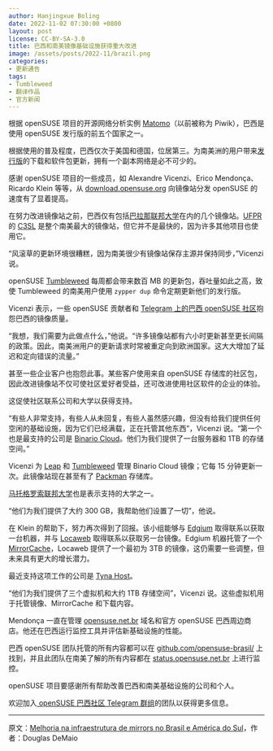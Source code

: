 ```yaml
---
author: Hanjingxue Boling
date: 2022-11-02 07:30:00 +0800
layout: post
license: CC-BY-SA-3.0
title: 巴西和南美镜像基础设施获得重大改进
image: /assets/posts/2022-11/brazil.png
categories:
- 更新通告
tags:
- Tumbleweed
- 翻译作品
- 官方新闻
---
```


根据 openSUSE 项目的开源网络分析实例 [Matomo](https://matomo.org/)（以前被称为 Piwik），巴西是使用 openSUSE 发行版的前五个国家之一。

根据使用的普及程度，巴西仅次于美国和德国，位居第三。为南美洲的用户带来[发行版](https://get.opensuse.org/)的下载和软件包更新，拥有一个副本网络是必不可少的。

感谢 openSUSE 项目的一些成员，如 Alexandre Vicenzi、Erico Mendonça、Ricardo Klein 等等，从 [download.opensuse.org](http://download.opensuse.org/) 向镜像站分发 openSUSE 的速度有了显着提高。

在努力改进镜像站之前，巴西仅有包括[巴拉那联邦大学](https://www.ufpr.br/)在内的几个镜像站。[UFPR](https://www.ufpr.br/) 的 [C3SL](https://www.c3sl.ufpr.br/2021-o-c3/2021-espelhos/) 是整个南美最大的镜像站，但它并不是最快的，因为许多其他项目也使用它。

“风滚草的更新环境很糟糕，因为南美很少有镜像站保存主源并保持同步，”Vicenzi  说。

openSUSE [Tumbleweed](https://get.opensuse.org/tumbleweed/) 每周都会带来数百 MB 的更新包，吞吐量如此之高，致使 Tumbleweed 的南美用户使用 `zypper dup` 命令定期更新他们的发行版。

Vicenzi 表示，一些 openSUSE 贡献者和 [Telegram 上的巴西 openSUSE 社区](https://t.me/openSUSEbr)抱怨巴西的镜像质量。

“我想，我们需要为此做点什么，”他说。“许多镜像站都有六小时更新甚至更长间隔的政策。因此，南美洲用户的更新请求时常被重定向到欧洲国家。这大大增加了延迟和定向错误的流量。”

甚至一些企业客户也抱怨此事。某些客户使用来自 openSUSE 存储库的社区包，因此改进镜像站不仅可使社区爱好者受益，还可改进使用社区软件的企业的体验。

这促使社区联系公司和大学以获得支持。

“有些人非常支持，有些人从未回复，有些人虽然感兴趣，但没有给我们提供任何空闲的基础设施，因为它们已经满载，正在托管其他东西”，Vicenzi 说。“第一个也是最支持的公司是 [Binario Cloud](https://binario.cloud/)。他们为我们提供了一台服务器和 1TB 的存储空间。”

Vicenzi 为 [Leap](https://get.opensuse.org/leap/) 和 [Tumbleweed](https://get.opensuse.org/tumbleweed/) 管理 Binario Cloud 镜像；它每 15 分钟更新一次。此镜像站现在甚至有了 [Packman](http://packman.links2linux.org/) 存储库。

[马托格罗索联邦大学](https://www.ufmt.br/)也是表示支持的大学之一。

“他们为我们提供了大约 300 GB，我帮助他们设置了一切”，他说。

在 Klein 的帮助下，努力再次得到了回报。该小组能够与 [Edgium](https://start.edgium.net/start) 取得联系以获取一台机器，并与 [Locaweb](https://www.locaweb.com.br/) 取得联系以获取另一台镜像。Edgium 机器托管了一个 [MirrorCache](https://en.opensuse.org/MirrorCache)，Locaweb 提供了一个最初为 3TB 的镜像，这仍需要一些调整，但未来具有更大的增长潜力。

最近支持这项工作的公司是 [Tyna Host](https://tynahost.com/)。

“他们为我们提供了三个虚拟机和大约 1TB 存储空间”，Vicenzi 说。这些虚拟机用于托管镜像、MirrorCache 和下载内容。

Mendonça 一直在管理 [opensuse.net.br](http://opensuse.net.br/) 域名和官方 openSUSE 巴西周边商店。他还在巴西运行监控工具并评估新基础设施的性能。

巴西 openSUSE 团队托管的所有内容都可以在 [github.com/opensuse-brasil/](https://github.com/opensuse-brasil/) 上找到，并且此团队在南美了解的所有内容都在 [status.opensuse.net.br](https://status.opensuse.net.br/) 上进行监控。

openSUSE 项目要感谢所有帮助改善巴西和南美基础设施的公司和个人。

欢迎加入[ openSUSE 巴西社区 Telegram 群组](https://t.me/openSUSEbr)的团队以获得更多信息。

------

原文：[Melhoria na infraestrutura de mirrors no Brasil e América do Sul](https://news.opensuse.org/2022/11/02/significant-improvements-in-brazil-south-america-mirror-infra/)，作者：Douglas DeMaio